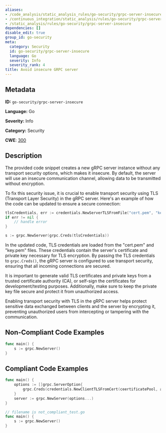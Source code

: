 ```yaml
---
aliases:
- /code_analysis/static_analysis_rules/go-security/grpc-server-insecure
- /continuous_integration/static_analysis/rules/go-security/grpc-server-insecure
- /static_analysis/rules/go-security/grpc-server-insecure
dependencies: []
disable_edit: true
group_id: go-security
meta:
  category: Security
  id: go-security/grpc-server-insecure
  language: Go
  severity: Info
  severity_rank: 4
title: Avoid insecure GRPC server
---
```

<!--  SOURCED FROM https://github.com/DataDog/datadog-static-analyzer-rule-docs -->


## Metadata
**ID:** `go-security/grpc-server-insecure`

**Language:** Go

**Severity:** Info

**Category:** Security

**CWE**: [300](https://cwe.mitre.org/data/definitions/300.html)

## Description
The provided code snippet creates a new gRPC server instance without any transport security options, which makes it insecure. By default, the server will use an insecure communication channel, allowing data to be transmitted without encryption.

To fix this security issue, it is crucial to enable transport security using TLS (Transport Layer Security) in the gRPC server. Here's an example of how the code can be updated to ensure a secure connection:

```go
tlsCredentials, err := credentials.NewServerTLSFromFile("cert.pem", "key.pem")
if err != nil {
    // handle error
}

s := grpc.NewServer(grpc.Creds(tlsCredentials))
```

In the updated code, TLS credentials are loaded from the "cert.pem" and "key.pem" files. These credentials contain the server's certificate and private key necessary for TLS encryption. By passing the TLS credentials to `grpc.Creds()`, the gRPC server is configured to use transport security, ensuring that all incoming connections are secured.

It is important to generate valid TLS certificates and private keys from a trusted certificate authority (CA), or self-sign the certificates for development/testing purposes. Additionally, make sure to keep the private key file secure and protect it from unauthorized access.

Enabling transport security with TLS in the gRPC server helps protect sensitive data exchanged between clients and the server by encrypting it, preventing unauthorized users from intercepting or tampering with the communication.


## Non-Compliant Code Examples
```go
func main() {
    s := grpc.NewServer()
}
```

## Compliant Code Examples
```go
func main() {
    options := []grpc.ServerOption{
		grpc.Creds(credentials.NewClientTLSFromCert(ceertificatePool, address)),
	}
	server := grpc.NewServer(options...)
}
```

```go
// filename is not_compliant_test.go
func main() {
    s := grpc.NewServer()
}
```
